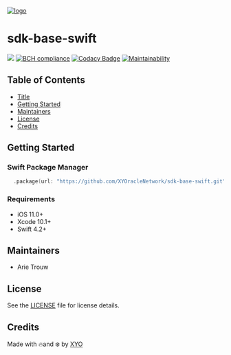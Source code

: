 [logo]: https://cdn.xy.company/img/brand/XYO_full_colored.png

[![logo]](https://xyo.network)

# sdk-base-swift

![](https://github.com/XYOracleNetwork/sdk-base-swift/workflows/Base%20Build/badge.svg)
[![BCH compliance](https://bettercodehub.com/edge/badge/XYOracleNetwork/sdk-base-swift?branch=master&token=0c95939d44cd72eb10c7a4391e99343599ed0c44)](https://bettercodehub.com/) [![Codacy Badge](https://api.codacy.com/project/badge/Grade/f0e5f13a91e84387995f21225d9ac962)](https://www.codacy.com?utm_source=github.com&amp;utm_medium=referral&amp;utm_content=XYOracleNetwork/sdk-base-swift&amp;utm_campaign=Badge_Grade) [![Maintainability](https://api.codeclimate.com/v1/badges/b95cadb03945a19a9bdc/maintainability)](https://codeclimate.com/github/XYOracleNetwork/sdk-base-swift/maintainability)


## Table of Contents

-   [Title](#sdk-base-swift)
-   [Getting Started](#getting-started)
-   [Maintainers](#maintainers)
-   [License](#license)
-   [Credits](#credits)

## Getting Started 

### Swift Package Manager

```swift
  .package(url: "https://github.com/XYOracleNetwork/sdk-base-swift.git", from: "1.0.2")
```

### Requirements
- iOS 11.0+
- Xcode 10.1+
- Swift 4.2+

## Maintainers 
- Arie Trouw

## License

See the [LICENSE](LICENSE) file for license details.

## Credits

Made with 🔥and ❄️ by [XYO](https://www.xyo.network)
